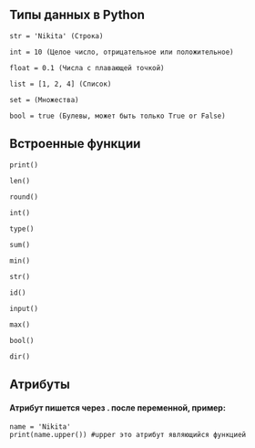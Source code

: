 ## Типы данных в Python

```
str = 'Nikita' (Строка)

int = 10 (Целое число, отрицательное или положительное)

float = 0.1 (Числа с плавающей точкой)

list = [1, 2, 4] (Список)

set = (Множества)

bool = true (Булевы, может быть только True or False)

```
## Встроенные функции

```
print()

len()

round()

int()

type()

sum()

min()

str()

id()

input()

max()

bool()

dir()

```
## Атрибуты

#### Атрибут пишется через . после переменной, пример:
```
name = 'Nikita'
print(name.upper()) #upper это атрибут являющийся функцией
```
